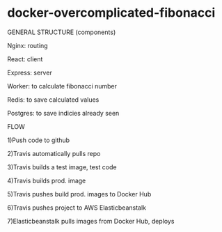 # docker-overcomplicated-fibonacci

GENERAL STRUCTURE (components)

Nginx: routing

React: client

Express: server

Worker: to calculate fibonacci number

Redis: to save calculated values

Postgres: to save indicies already seen

FLOW

1)Push code to github

2)Travis automatically pulls repo

3)Travis builds a test image, test code

4)Travis builds prod. image

5)Travis pushes build prod. images to Docker Hub

6)Travis pushes project to AWS Elasticbeanstalk

7)Elasticbeanstalk pulls images from Docker Hub, deploys


